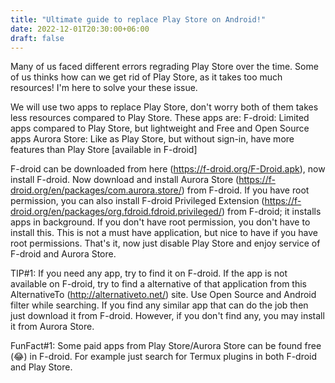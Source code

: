 ```yaml
---
title: "Ultimate guide to replace Play Store on Android!"
date: 2022-12-01T20:30:00+06:00
draft: false
---
```


Many of us faced different errors regrading Play Store over the time. Some of us thinks how can we get rid of Play Store, as it takes too much resources! I'm here to solve your these issue.

We will use two apps to replace Play Store, don't worry both of them takes less resources compared to Play Store. These apps are:
F-droid: Limited apps compared to Play Store, but lightweight and Free and Open Source apps
Aurora Store: Like as Play Store, but without sign-in, have more features than Play Store [available in F-droid]

F-droid can be downloaded from here (https://f-droid.org/F-Droid.apk), now install F-droid. Now download and install Aurora Store (https://f-droid.org/en/packages/com.aurora.store/) from F-droid. If you have root permission, you can also install F-droid Privileged Extension (https://f-droid.org/en/packages/org.fdroid.fdroid.privileged/) from F-droid; it installs apps in background. If you don't have root permission, you don't have to install this. This is not a must have application, but nice to have if you have root permissions. That's it, now just disable Play Store and enjoy service of F-droid and Aurora Store.

TIP#1: If you need any app, try to find it on F-droid. If the app is not available on F-droid, try to find a alternative of that application from this AlternativeTo (http://alternativeto.net/) site. Use Open Source and Android filter while searching. If you  find any similar app that can do the job then just download it from F-droid. However, if you don't find any, you may install it from Aurora Store.

FunFact#1: Some paid apps from Play Store/Aurora Store can be found free (😂)  in F-droid. For example just search for Termux plugins in both F-droid and Play Store.
